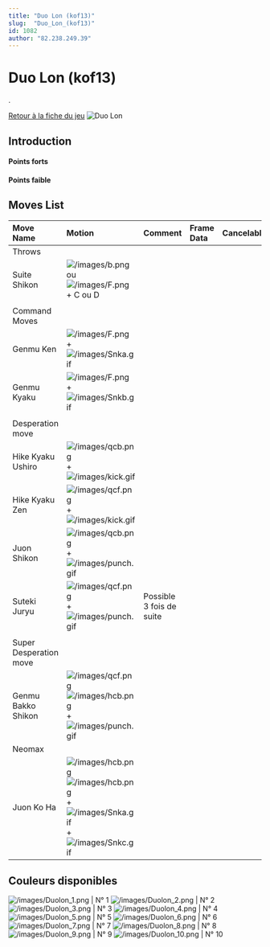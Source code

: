```yaml
---
title: "Duo Lon (kof13)"
slug:  "Duo_Lon_(kof13)"
id: 1082
author: "82.238.249.39"
---
```


# Duo Lon (kof13)

.

[Retour à la fiche du
jeu](http://basgrospoing.fr/wiki/index.php?title=The_King_of_Fighters_XIII)
![Duo Lon](/images/Duolonkof13.gif "Duo Lon")

## Introduction

#### Points forts

#### Points faible

## Moves List

| Move Name              | Motion                                                                                                                                                             | Comment                  | Frame Data | Cancelable | Damage LOW/HIGH/EX |
|:-----------------------|:-------------------------------------------------------------------------------------------------------------------------------------------------------------------|:-------------------------|:-----------|:-----------|:-------------------|
| Throws                 |                                                                                                                                                                    |                          |            |            |                    |
| Suite Shikon           | ![](/images/b.png "/images/b.png") ou ![](/images/F.png "/images/F.png") + C ou D                                                                                  |                          |            |            | 100                |
|                        |                                                                                                                                                                    |                          |            |            |                    |
| Command Moves          |                                                                                                                                                                    |                          |            |            |                    |
| Genmu Ken              | ![](/images/F.png "/images/F.png") + ![](/images/Snka.gif "/images/Snka.gif")                                                                                      |                          |            |            |                    |
| Genmu Kyaku            | ![](/images/F.png "/images/F.png") + ![](/images/Snkb.gif "/images/Snkb.gif")                                                                                      |                          |            |            |                    |
|                        |                                                                                                                                                                    |                          |            |            |                    |
| Desperation move       |                                                                                                                                                                    |                          |            |            |                    |
| Hike Kyaku Ushiro      | ![](/images/qcb.png "/images/qcb.png") + ![](/images/kick.gif "/images/kick.gif")                                                                                  |                          |            |            |                    |
| Hike Kyaku Zen         | ![](/images/qcf.png "/images/qcf.png") + ![](/images/kick.gif "/images/kick.gif")                                                                                  |                          |            |            |                    |
| Juon Shikon            | ![](/images/qcb.png "/images/qcb.png") + ![](/images/punch.gif "/images/punch.gif")                                                                                |                          |            |            |                    |
| Suteki Juryu           | ![](/images/qcf.png "/images/qcf.png") + ![](/images/punch.gif "/images/punch.gif")                                                                                | Possible 3 fois de suite |            |            |                    |
|                        |                                                                                                                                                                    |                          |            |            |                    |
| Super Desperation move |                                                                                                                                                                    |                          |            |            |                    |
| Genmu Bakko Shikon     | ![](/images/qcf.png "/images/qcf.png")![](/images/hcb.png "/images/hcb.png")+ ![](/images/punch.gif "/images/punch.gif")                                           |                          |            |            |                    |
| Neomax                 |                                                                                                                                                                    |                          |            |            |                    |
| Juon Ko Ha             | ![](/images/hcb.png "/images/hcb.png")![](/images/hcb.png "/images/hcb.png") + ![](/images/Snka.gif "/images/Snka.gif") + ![](/images/Snkc.gif "/images/Snkc.gif") |                          |            |            |                    |

## Couleurs disponibles

![](/images/Duolon_1.png "/images/Duolon_1.png") \| N° 1
![](/images/Duolon_2.png "/images/Duolon_2.png") \| N° 2
![](/images/Duolon_3.png "/images/Duolon_3.png") \| N° 3
![](/images/Duolon_4.png "/images/Duolon_4.png") \| N° 4
![](/images/Duolon_5.png "/images/Duolon_5.png") \| N° 5
![](/images/Duolon_6.png "/images/Duolon_6.png") \| N° 6
![](/images/Duolon_7.png "/images/Duolon_7.png") \| N° 7
![](/images/Duolon_8.png "/images/Duolon_8.png") \| N° 8
![](/images/Duolon_9.png "/images/Duolon_9.png") \| N° 9
![](/images/Duolon_10.png "/images/Duolon_10.png") \| N° 10
